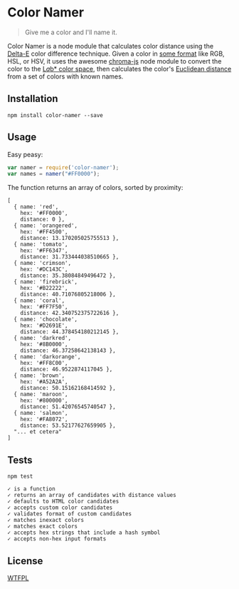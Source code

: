 # Color Namer

> Give me a color and I'll name it.

Color Namer is a node module that calculates color distance using the
[Delta-E](http://www.colorwiki.com/wiki/Delta_E%3a_The_Color_Difference) color difference technique. Given a color
in [some format](https://github.com/gka/chroma.js/blob/master/doc/api.md#chromaa-b-c-a-mode) like RGB, HSL, or HSV, it uses the awesome [chroma-js](https://npmjs.org/package/chroma-js)
node module to convert the color to the [L*a*b* color space](http://en.wikipedia.org/wiki/Lab_color_space),
then calculates the color's
[Euclidean distance](https://npmjs.org/package/euclidean-distance) from a set of colors with
known names.

## Installation

```
npm install color-namer --save
```

## Usage

Easy peasy:

```js
var namer = require('color-namer');
var names = namer("#FF0000");
```

The function returns an array of colors, sorted by proximity:

```
[
  { name: 'red',
    hex: '#FF0000',
    distance: 0 },
  { name: 'orangered',
    hex: '#FF4500',
    distance: 13.170205025755513 },
  { name: 'tomato',
    hex: '#FF6347',
    distance: 31.733444038510665 },
  { name: 'crimson',
    hex: '#DC143C',
    distance: 35.38084849496472 },
  { name: 'firebrick',
    hex: '#B22222',
    distance: 40.71076805218006 },
  { name: 'coral',
    hex: '#FF7F50',
    distance: 42.340752375722616 },
  { name: 'chocolate',
    hex: '#D2691E',
    distance: 44.378454180212145 },
  { name: 'darkred',
    hex: '#8B0000',
    distance: 46.37258642138143 },
  { name: 'darkorange',
    hex: '#FF8C00',
    distance: 46.9522874117045 },
  { name: 'brown',
    hex: '#A52A2A',
    distance: 50.15162168414592 },
  { name: 'maroon',
    hex: '#800000',
    distance: 51.42076545740547 },
  { name: 'salmon',
    hex: '#FA8072',
    distance: 53.52177627659905 },
  "... et cetera"
]
```

## Tests

```
npm test

✓ is a function
✓ returns an array of candidates with distance values
✓ defaults to HTML color candidates
✓ accepts custom color candidates
✓ validates format of custom candidates
✓ matches inexact colors
✓ matches exact colors
✓ accepts hex strings that include a hash symbol
✓ accepts non-hex input formats
```

## License

[WTFPL](http://wtfpl.org/)